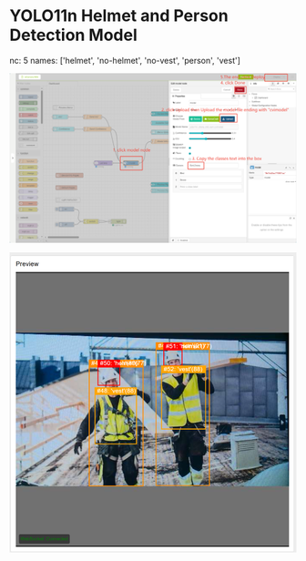 # YOLO11n Helmet and Person Detection Model
nc: 5
names: ['helmet', 'no-helmet', 'no-vest', 'person', 'vest']

![alt text](../statics/image-3.png)

![alt text](image.png)